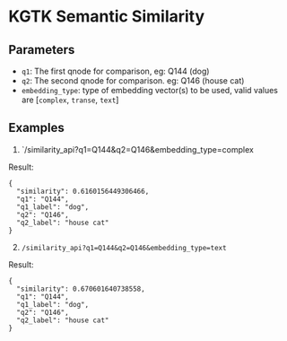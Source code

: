 # KGTK Semantic Similarity


## Parameters

- `q1`: The first qnode for comparison, eg: Q144 (dog)
- `q2`: The second qnode for comparison. eg: Q146 (house cat)
- `embedding_type`: type of embedding vector(s) to be used, valid values are [`complex`, `transe`, `text`]

## Examples

1. `/similarity_api?q1=Q144&q2=Q146&embedding_type=complex

Result: 
```
{
  "similarity": 0.6160156449306466,
  "q1": "Q144",
  "q1_label": "dog",
  "q2": "Q146",
  "q2_label": "house cat"
}
```

2. `/similarity_api?q1=Q144&q2=Q146&embedding_type=text`

Result:
```
{
  "similarity": 0.670601640738558,
  "q1": "Q144",
  "q1_label": "dog",
  "q2": "Q146",
  "q2_label": "house cat"
}
```
